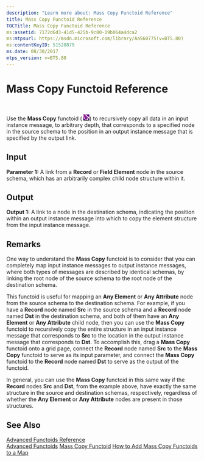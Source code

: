 ```yaml
---
description: "Learn more about: Mass Copy Functoid Reference"
title: Mass Copy Functoid Reference
TOCTitle: Mass Copy Functoid Reference
ms:assetid: 7172d6d3-41d5-425b-9c80-19b064a4dca2
ms:mtpsurl: https://msdn.microsoft.com/library/Aa560775(v=BTS.80)
ms:contentKeyID: 51528879
ms.date: 08/30/2017
mtps_version: v=BTS.80
---
```


# Mass Copy Functoid Reference

 

Use the **Mass Copy** functoid ( ![Icon that represents the Mass Copy functoid.](images/Aa560018.8d9b71f3-8e19-4b2b-a393-3592b01e07f3(BTS.80).jpeg)) to recursively copy all data in an input instance message, to arbitrary depth, that corresponds to a specified node in the source schema to the position in an output instance message that is specified by the output link.

## Input

**Parameter 1:** A link from a **Record** or **Field Element** node in the source schema, which has an arbitrarily complex child node structure within it.

## Output

**Output 1:** A link to a node in the destination schema, indicating the position within an output instance message into which to copy the element structure from the input instance message.

## Remarks

One way to understand the **Mass Copy** functoid is to consider that you can completely map input instance messages to output instance messages, where both types of messages are described by identical schemas, by linking the root node of the source schema to the root node of the destination schema.

This functoid is useful for mapping an **Any Element** or **Any Attribute** node from the source schema to the destination schema. For example, if you have a **Record** node named **Src** in the source schema and a **Record** node named **Dst** in the destination schema, and both of them have an **Any Element** or **Any Attribute** child node, then you can use the **Mass Copy** functoid to recursively copy the entire structure in an input instance message that corresponds to **Src** to the location in the output instance message that corresponds to **Dst**. To accomplish this, drag a **Mass Copy** functoid onto a grid page, connect the **Record** node named **Src** to the **Mass Copy** functoid to serve as its input parameter, and connect the **Mass Copy** functoid to the **Record** node named **Dst** to serve as the output of the functoid.

In general, you can use the **Mass Copy** functoid in this same way if the **Record** nodes **Src** and **Dst**, from the example above, have exactly the same structure in the source and destination schemas, respectively, regardless of whether the **Any Element** or **Any Attribute** nodes are present in those structures.

## See Also

[Advanced Functoids Reference](advanced-functoids-reference.md)  
[Advanced Functoids](https://msdn.microsoft.com/library/aa561121\(v=bts.80\))  
[Mass Copy Functoid](https://msdn.microsoft.com/library/aa559187\(v=bts.80\))  
[How to Add Mass Copy Functoids to a Map](https://msdn.microsoft.com/library/aa559086\(v=bts.80\))

